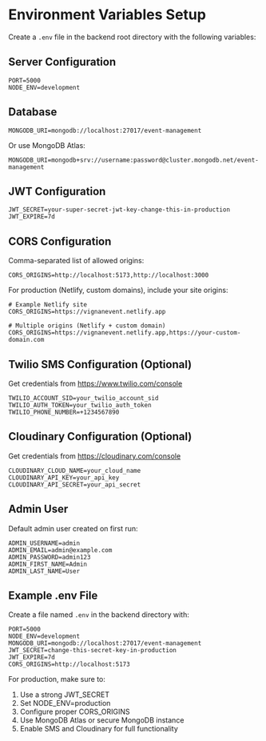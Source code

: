 # Environment Variables Setup

Create a `.env` file in the backend root directory with the following variables:

## Server Configuration
```
PORT=5000
NODE_ENV=development
```

## Database
```
MONGODB_URI=mongodb://localhost:27017/event-management
```
Or use MongoDB Atlas:
```
MONGODB_URI=mongodb+srv://username:password@cluster.mongodb.net/event-management
```

## JWT Configuration
```
JWT_SECRET=your-super-secret-jwt-key-change-this-in-production
JWT_EXPIRE=7d
```

## CORS Configuration
Comma-separated list of allowed origins:
```
CORS_ORIGINS=http://localhost:5173,http://localhost:3000
```
For production (Netlify, custom domains), include your site origins:
```
# Example Netlify site
CORS_ORIGINS=https://vignanevent.netlify.app

# Multiple origins (Netlify + custom domain)
CORS_ORIGINS=https://vignanevent.netlify.app,https://your-custom-domain.com
```

## Twilio SMS Configuration (Optional)
Get credentials from https://www.twilio.com/console
```
TWILIO_ACCOUNT_SID=your_twilio_account_sid
TWILIO_AUTH_TOKEN=your_twilio_auth_token
TWILIO_PHONE_NUMBER=+1234567890
```

## Cloudinary Configuration (Optional)
Get credentials from https://cloudinary.com/console
```
CLOUDINARY_CLOUD_NAME=your_cloud_name
CLOUDINARY_API_KEY=your_api_key
CLOUDINARY_API_SECRET=your_api_secret
```

## Admin User
Default admin user created on first run:
```
ADMIN_USERNAME=admin
ADMIN_EMAIL=admin@example.com
ADMIN_PASSWORD=admin123
ADMIN_FIRST_NAME=Admin
ADMIN_LAST_NAME=User
```

## Example .env File
Create a file named `.env` in the backend directory with:
```
PORT=5000
NODE_ENV=development
MONGODB_URI=mongodb://localhost:27017/event-management
JWT_SECRET=change-this-secret-key-in-production
JWT_EXPIRE=7d
CORS_ORIGINS=http://localhost:5173
```

For production, make sure to:
1. Use a strong JWT_SECRET
2. Set NODE_ENV=production
3. Configure proper CORS_ORIGINS
4. Use MongoDB Atlas or secure MongoDB instance
5. Enable SMS and Cloudinary for full functionality

